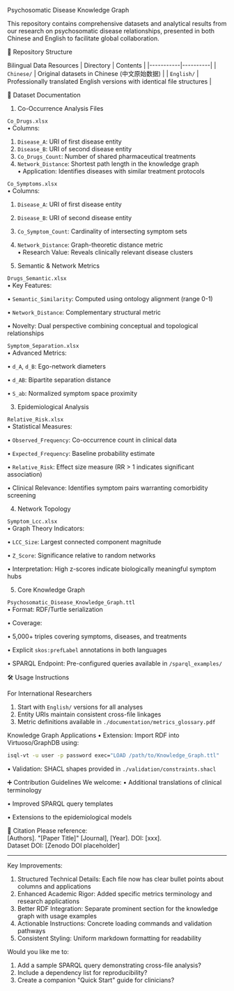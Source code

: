 Psychosomatic Disease Knowledge Graph

This repository contains comprehensive datasets and analytical results from our research on psychosomatic disease relationships, presented in both Chinese and English to facilitate global collaboration.

📂 Repository Structure

Bilingual Data Resources
| Directory | Contents |
|-----------|----------|
| `Chinese/` | Original datasets in Chinese (中文原始数据) |
| `English/` | Professionally translated English versions with identical file structures |

🔬 Dataset Documentation

1. Co-Occurrence Analysis Files

`Co_Drugs.xlsx`  
• Columns:  

  1. `Disease_A`: URI of first disease entity  
  2. `Disease_B`: URI of second disease entity  
  3. `Co_Drugs_Count`: Number of shared pharmaceutical treatments  
  4. `Network_Distance`: Shortest path length in the knowledge graph  
• Application: Identifies diseases with similar treatment protocols


`Co_Symptoms.xlsx`  
• Columns:  

  1. `Disease_A`: URI of first disease entity  
  2. `Disease_B`: URI of second disease entity  
  3. `Co_Symptom_Count`: Cardinality of intersecting symptom sets  
  4. `Network_Distance`: Graph-theoretic distance metric  
• Research Value: Reveals clinically relevant disease clusters


2. Semantic & Network Metrics

`Drugs_Semantic.xlsx`  
• Key Features:  

  • `Semantic_Similarity`: Computed using ontology alignment (range 0-1)  

  • `Network_Distance`: Complementary structural metric  

• Novelty: Dual perspective combining conceptual and topological relationships


`Symptom_Separation.xlsx`  
• Advanced Metrics:  

  • `d_A`, `d_B`: Ego-network diameters  

  • `d_AB`: Bipartite separation distance  

  • `S_ab`: Normalized symptom space proximity  


3. Epidemiological Analysis

`Relative_Risk.xlsx`  
• Statistical Measures:  

  • `Observed_Frequency`: Co-occurrence count in clinical data  

  • `Expected_Frequency`: Baseline probability estimate  

  • `Relative_Risk`: Effect size measure (RR > 1 indicates significant association)  

• Clinical Relevance: Identifies symptom pairs warranting comorbidity screening


4. Network Topology

`Symptom_Lcc.xlsx`  
• Graph Theory Indicators:  

  • `LCC_Size`: Largest connected component magnitude  

  • `Z_Score`: Significance relative to random networks  

• Interpretation: High z-scores indicate biologically meaningful symptom hubs


5. Core Knowledge Graph

`Psychosomatic_Disease_Knowledge_Graph.ttl`  
• Format: RDF/Turtle serialization  

• Coverage:  

  • 5,000+ triples covering symptoms, diseases, and treatments  

  • Explicit `skos:prefLabel` annotations in both languages  

• SPARQL Endpoint: Pre-configured queries available in `/sparql_examples/`


🛠 Usage Instructions

For International Researchers
1. Start with `English/` versions for all analyses
2. Entity URIs maintain consistent cross-file linkages
3. Metric definitions available in `./documentation/metrics_glossary.pdf`

Knowledge Graph Applications
• Extension: Import RDF into Virtuoso/GraphDB using:

  ```bash
  isql-vt -u user -p password exec="LOAD /path/to/Knowledge_Graph.ttl"
  ```
• Validation: SHACL shapes provided in `./validation/constraints.shacl`


➕ Contribution Guidelines
We welcome:
• Additional translations of clinical terminology

• Improved SPARQL query templates

• Extensions to the epidemiological models


📜 Citation
Please reference:  
[Authors]. "[Paper Title]" [Journal], [Year]. DOI: [xxx].  
Dataset DOI: [Zenodo DOI placeholder]

---

Key Improvements:
1. Structured Technical Details: Each file now has clear bullet points about columns and applications
2. Enhanced Academic Rigor: Added specific metrics terminology and research applications
3. Better RDF Integration: Separate prominent section for the knowledge graph with usage examples
4. Actionable Instructions: Concrete loading commands and validation pathways
5. Consistent Styling: Uniform markdown formatting for readability

Would you like me to:
1. Add a sample SPARQL query demonstrating cross-file analysis?
2. Include a dependency list for reproducibility?
3. Create a companion "Quick Start" guide for clinicians?
